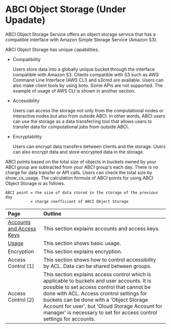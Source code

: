 # ABCI Object Storage (Under Upadate)

ABCI Object Storage Service offers an object storage service that has a compatible interface with Amazon Simple Storage Service (Amazon S3).

ABCI Object Storage has unique capabilities.

- Compatibility

    Users store data into a globally unique bucket through the interface compatible with Amazon S3. Clients compatible with S3 such as AWS Command Line Interface (AWS CLI) and s3cmd are available. Users can also make client tools by using boto. Some APIs are not supported. The example of usage of AWS CLI is shown in another section.
    
- Accessibility

    Users can access the storage not only from the computational nodes or interactive nodes but also from outside ABCI. In other words, ABCI users can use the storage as a data transferring tool that allows users to transfer data for computational jobs from outside ABCI.

- Encryptability

    Users can encrypt data transfers between clients and the storage. Users can also encrypt data and store encrypted data in the storage.


ABCI points based on the total size of objects in buckets owned by your ABCI group are subtracted from your ABCI group's each day. There is no charge for data transfer or API calls. Users can check the total size by show_cs_usage. The calculation formula of ABCI points for using ABCI Object Storage is as follows.

```
ABCI point = the size of data stored in the storage of the previous day
           × charge coefficient of ABCI Object Storage
```

| Page | Outline |
|:--|:--|
| [Accounts and Access Keys](./account.md) | This section explains accounts and access keys. |
| [Usage](./usage.md) | This section shows basic usage. |
| Encryption | This section explains encryption. |
| Access Control (1) | This section shows how to control accessibility by ACL. Data can be shared between groups. |
| Access Control (2) | This section explains access control which is applicable to buckets and user accounts. It is possible to set access control that cannot be done with ACL. Access crontrol settings for buckets can be done with a 'Object Storage Account for user', but 'Oloud Storage Account for manager' is necessary to set for access control settings for accounts. |
